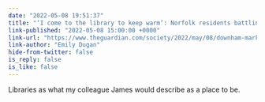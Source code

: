 ```yaml
---
date: "2022-05-08 19:51:37"
title: "‘I come to the library to keep warm’: Norfolk residents battling fuel poverty"
link-published: "2022-05-08 15:00:00 +0000"
link-url: "https://www.theguardian.com/society/2022/may/08/downham-market-library-norfolk-residents-fuel-poverty-older-vulnerable-money"
link-author: "Emily Dugan"
hide-from-twitter: false
is_reply: false
is_like: false
---
```



Libraries as what my colleague James would describe as a place to be.
